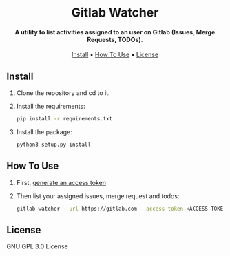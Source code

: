 <h1 align="center">
  Gitlab Watcher
</h1>

<h4 align="center">A utility to list activities assigned to an user on Gitlab (Issues, Merge Requests, TODOs).</h4>

<p align="center">
  <a href="#install">Install</a> •
  <a href="#how-to-use">How To Use</a> •
  <a href="#license">License</a>
</p>

## Install

1. Clone the repository and cd to it.
1. Install the requirements:

   ```sh
   pip install -r requirements.txt
   ```

1. Install the package:

   ```sh
   python3 setup.py install
   ```

## How To Use

1. First, [generate an access token](https://gitlab.com/-/profile/personal_access_tokens)
1. Then list your assigned issues, merge request and todos:

   ```sh
   gitlab-watcher --url https://gitlab.com --access-token <ACCESS-TOKEN>
   ```

## License

GNU GPL 3.0 License
